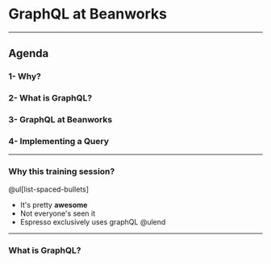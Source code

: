 # GraphQL at Beanworks

---
## Agenda

### 1- Why?
### 2- What is GraphQL?
### 3- GraphQL at Beanworks
### 4- Implementing a Query

---
### Why this training session?
@ul[list-spaced-bullets]
- It's pretty **awesome**
- Not everyone's seen it
- Espresso exclusively uses graphQL
@ulend

---
### What is GraphQL?

